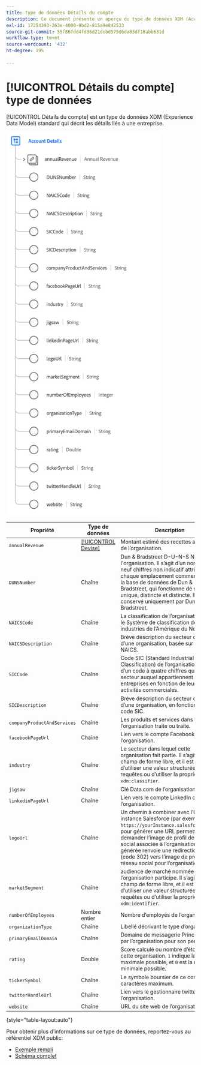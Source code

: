 ```yaml
---
title: Type de données Détails du compte
description: Ce document présente un aperçu du type de données XDM (Account Details Experience Data Model).
exl-id: 17254393-263e-4000-9bd2-815a9e842533
source-git-commit: 55f86fdd4fd36d21dcbd575d6da83df18abb631d
workflow-type: tm+mt
source-wordcount: '432'
ht-degree: 19%

---
```


# [!UICONTROL Détails du compte] type de données

[!UICONTROL Détails du compte] est un type de données XDM (Experience Data Model) standard qui décrit les détails liés à une entreprise.

![Structure du type de données](../images/data-types/account-details.png)

| Propriété | Type de données | Description |
| --- | --- | --- |
| `annualRevenue` | [[!UICONTROL Devise]](./currency.md) | Montant estimé des recettes annuelles de l’organisation. |
| `DUNSNumber` | Chaîne | Dun &amp; Bradstreet D-U-N-S Number de l&#39;organisation. Il s’agit d’un nombre à neuf chiffres non indicatif attribué à chaque emplacement commercial dans la base de données de Dun &amp; Bradstreet, qui fonctionne de manière unique, distincte et distincte. Il est conservé uniquement par Dun &amp; Bradstreet. |
| `NAICSCode` | Chaîne | La classification de l’organisation dans le Système de classification des industries de l’Amérique du Nord. |
| `NAICSDescription` | Chaîne | Brève description du secteur d’activité d’une organisation, basée sur son code NAICS. |
| `SICCode` | Chaîne | Code SIC (Standard Industrial Classification) de l’organisation. Il s’agit d’un code à quatre chiffres qui classe le secteur auquel appartiennent les entreprises en fonction de leurs activités commerciales. |
| `SICDescription` | Chaîne | Brève description du secteur d’activité d’une organisation, en fonction de son code SIC. |
| `companyProductAndServices` | Chaîne | Les produits et services dans lesquels l’organisation traite ou traite. |
| `facebookPageUrl` | Chaîne | Lien vers le compte Facebook de l’organisation. |
| `industry` | Chaîne | Le secteur dans lequel cette organisation fait partie. Il s’agit d’un champ de forme libre, et il est conseillé d’utiliser une valeur structurée pour les requêtes ou d’utiliser la propriété `xdm:classifier`. |
| `jigsaw` | Chaîne | Clé Data.com de l’organisation. |
| `linkedinPageUrl` | Chaîne | Lien vers le compte LinkedIn de l’organisation. |
| `logoUrl` | Chaîne | Un chemin à combiner avec l’URL d’une instance Salesforce (par exemple, `https://yourInstance.salesforce.com/`) pour générer une URL permettant de demander l’image de profil de réseau social associée à l’organisation. L’URL générée renvoie une redirection HTTP (code 302) vers l’image de profil de réseau social pour l’organisation. |
| `marketSegment` | Chaîne | audience de marché nommée à laquelle l’organisation participe. Il s’agit d’un champ de forme libre, et il est conseillé d’utiliser une valeur structurée pour les requêtes ou d’utiliser la propriété `xdm:identifier`. |
| `numberOfEmployees` | Nombre entier | Nombre d’employés de l’organisation. |
| `organizationType` | Chaîne | Libellé décrivant le type d’organisation. |
| `primaryEmailDomain` | Chaîne | Domaine de messagerie Principal utilisé par l’organisation pour son personnel. |
| `rating` | Double | Score calculé ou nombre d’étoiles pour cette organisation. `1` indique la note maximale possible, et `0` est la note minimale possible. |
| `tickerSymbol` | Chaîne | Le symbole boursier de ce compte. 20 caractères maximum. |
| `twitterHandleUrl` | Chaîne | Lien vers le gestionnaire twitter de l’organisation. |
| `website` | Chaîne | URL du site web de l’organisation. |

{style="table-layout:auto"}

Pour obtenir plus d’informations sur ce type de données, reportez-vous au référentiel XDM public:

* [Exemple rempli](https://github.com/adobe/xdm/blob/master/components/datatypes/b2b/account-organization.example.1.json)
* [Schéma complet](https://github.com/adobe/xdm/blob/master/components/datatypes/b2b/account-organization.schema.json)
